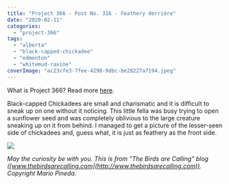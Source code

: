 ```yaml
---
title: "Project 366 - Post No. 316 - Feathery derrière"
date: "2020-02-11"
categories: 
  - "project-366"
tags: 
  - "alberta"
  - "black-capped-chickadee"
  - "edmonton"
  - "whitemud-ravine"
coverImage: "ac23cfe3-7fee-4298-9dbc-be28227a7194.jpeg"
---
```


What is Project 366? Read more [here](https://thebirdsarecalling.com/2019/03/29/project-366/).

Black-capped Chickadees are small and charismatic and it is difficult to sneak up on one without it noticing. This little fella was busy trying to open a sunflower seed and was completely oblivious to the large creature sneaking up on it from behind. I managed to get a picture of the lesser-seen side of chickadees and, guess what, it is just as feathery as the front side.

![](https://thebirdsarecallingandimustgo.files.wordpress.com/2020/02/ac23cfe3-7fee-4298-9dbc-be28227a7194.jpeg?w=1024)

_May the curiosity be with you. This is from “The Birds are Calling” blog ([www.thebirdsarecalling.com](http://www.thebirdsarecalling.com)). Copyright Mario Pineda._
